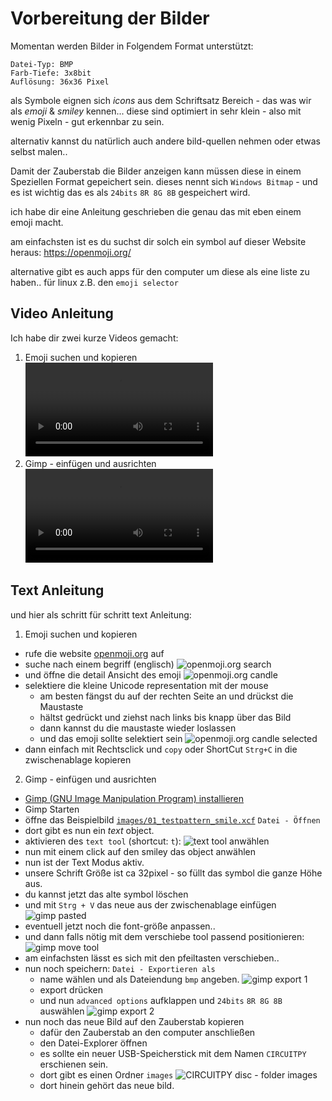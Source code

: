 # Vorbereitung der Bilder

Momentan werden Bilder in Folgendem Format unterstützt:

```
Datei-Typ: BMP
Farb-Tiefe: 3x8bit
Auflösung: 36x36 Pixel
```

als Symbole eignen sich _icons_ aus dem Schriftsatz Bereich -
das was wir als _emoji_ & _smiley_ kennen...
diese sind optimiert in sehr klein - also mit wenig Pixeln - gut erkennbar zu sein.

alternativ kannst du natürlich auch andere bild-quellen nehmen oder etwas selbst malen..

Damit der Zauberstab die Bilder anzeigen kann müssen diese in einem Speziellen Format gepeichert sein.
dieses nennt sich `Windows Bitmap` - und es ist wichtig das es als `24bits` `8R 8G 8B` gespeichert wird.

ich habe dir eine Anleitung geschrieben die genau das mit eben einem emoji macht.

am einfachsten ist es du suchst dir solch ein symbol auf dieser Website heraus:
https://openmoji.org/

alternative gibt es auch apps für den computer um diese als eine liste zu haben..
für linux z.B. den `emoji selector`

## Video Anleitung

Ich habe dir zwei kurze Videos gemacht:

1. Emoji suchen und kopieren
   <video src="openmoji.org%20search%20and%20copy%20%20candle.mp4" controls title="Title"></video>
2. Gimp - einfügen und ausrichten
   <video src="gimp%20paste%20candle.mp4" controls title="Title"></video>

## Text Anleitung

und hier als schritt für schritt text Anleitung:

1. Emoji suchen und kopieren

-   rufe die website [openmoji.org](https://openmoji.org/) auf
-   suche nach einem begriff (englisch)
    ![openmoji.org search](<openmoji.org search.png>)
-   und öffne die detail Ansicht des emoji
    ![openmoji.org candle](<openmoji.org candle.png>)
-   selektiere die kleine Unicode representation mit der mouse
    -   am besten fängst du auf der rechten Seite an und drückst die Maustaste
    -   hältst gedrückt und ziehst nach links bis knapp über das Bild
    -   dann kannst du die maustaste wieder loslassen
    -   und das emoji sollte selektiert sein
        ![openmoji.org candle selected](<openmoji.org candle selected.png>)
-   dann einfach mit Rechtsclick und `copy` oder ShortCut `Strg+C` in die zwischenablage kopieren

2. Gimp - einfügen und ausrichten

-   [Gimp (GNU Image Manipulation Program) installieren](https://www.gimp.org/)
-   Gimp Starten
-   öffne das Beispielbild [`images/01_testpattern_smile.xcf`](./../../CIRCUITPY_disc/images/01_testpattern_smile.xcf) `Datei - Öffnen`
-   dort gibt es nun ein _text_ object.
-   aktivieren des `text tool` (shortcut: `t`):
    ![text tool anwählen](<gimp text tool.png>)
-   nun mit einem click auf den smiley das object anwählen
-   nun ist der Text Modus aktiv.
-   unsere Schrift Größe ist ca 32pixel - so füllt das symbol die ganze Höhe aus.
-   du kannst jetzt das alte symbol löschen
-   und mit `Strg + V` das neue aus der zwischenablage einfügen
    ![gimp pasted](<gimp candle paste.png>)
-   eventuell jetzt noch die font-größe anpassen..
-   und dann falls nötig mit dem verschiebe tool passend positionieren:
    ![gimp move tool](<gimp move tool.png>)
-   am einfachsten lässt es sich mit den pfeiltasten verschieben..
-   nun noch speichern: `Datei - Exportieren als`
    -   name wählen und als Dateiendung `bmp` angeben.
        ![gimp export 1](<gimp export 1.png>)
    -   export drücken
    -   und nun `advanced options` aufklappen und `24bits` `8R 8G 8B` auswählen
        ![gimp export 2](<gimp export 2.png>)
-   nun noch das neue Bild auf den Zauberstab kopieren
    -   dafür den Zauberstab an den computer anschließen
    -   den Datei-Explorer öffnen
    -   es sollte ein neuer USB-Speicherstick mit dem Namen `CIRCUITPY` erschienen sein.
    -   dort gibt es einen Ordner `images`
        ![CIRCUITPY disc - folder images](<dolphin CIRCUITPY disc - folder images.png>)
    -   dort hinein gehört das neue bild.
